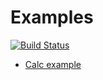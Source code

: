 Examples
========
[![Build Status](https://travis-ci.org/iskrich/Examples.svg?branch=master)](https://travis-ci.org/iskrich/Examples)
* [Calc example](https://github.com/YaccConstructor/Examples/tree/master/src/SimpleCalc)
